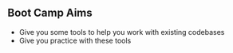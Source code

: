 ## Boot Camp Aims

+ Give you some tools to help you work with existing codebases
+ Give you practice with these tools

